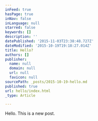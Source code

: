 ```yaml
---
inFeed: true
hasPage: true
inNav: false
inLanguage: null
starred: false
keywords: []
description: ''
datePublished: '2015-11-03T23:38:48.727Z'
dateModified: '2015-10-19T19:18:27.014Z'
title: Hello?
authors: []
publisher:
  name: null
  domain: null
  url: null
  favicon: null
sourcePath: _posts/2015-10-19-hello.md
published: true
url: hello/index.html
_type: Article

---
```

Hello.  This is a new post.